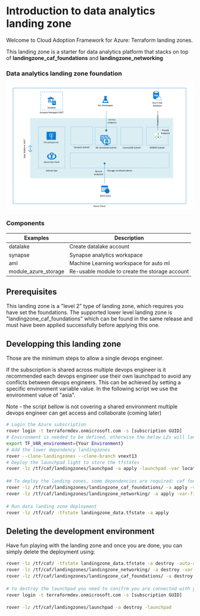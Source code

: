 # Introduction to data analytics landing zone

Welcome to Cloud Adoption Framework for Azure: Terraform landing zones.

This landing zone is a starter for data analytics platform that stacks on top of **landingzone_caf_foundations** and **landingzone_networking**

### Data analytics landing zone foundation
![Landing zone architecture](./_images/data_analytics_platform.PNG)

### Components
| Examples | Description|
|----------|------------|
|datalake | Create datalake account |
|synapse | Synapse analytics workspace |
|aml | Machine Learning workspace for auto ml |
|module_azure_storage | Re-usable module to create the storage account |

## Prerequisites

This landing zone is a "level 2" type of landing zone, which requires you have set the foundations. The supported lower level landing zone is "landingzone_caf_foundations" which can be found in the same release and must have been applied successfully before applying this one.

## Developping this landing zone

Those are the minimum steps to allow a single devops engineer. 

If the subscription is shared across multiple devops engineer is it recommended each devops engineer use their own launchpad to avoid any conflicts between devops engineers. This can be achieved by setting a specific environment variable value. In the following script we use the environment value of "asia".

Note - the script bellow is not covering a shared environment multiple devops engineer can get access and collaborate (coming later)

```bash
# Login the Azure subscription
rover login -t terraformdev.onmicrosoft.com -s [subscription GUID]
# Environment is needed to be defined, otherwise the below LZs will land into sandpit which someone else is working on
export TF_VAR_environment={Your Environment}
# Add the lower dependency landingzones
rover --clone-landingzones --clone-branch vnext13
# Deploy the launchpad light to store the tfstates
rover -lz /tf/caf/landingzones/launchpad -a apply -launchpad -var location=southeastasia

## To deploy the landing zones, some dependencies are required: caf foundations and networking
rover -lz /tf/caf/landingzones/landingzone_caf_foundations/ -a apply -var-file /tf/caf/configuration/landingzone_caf_foundations.tfvars
rover -lz /tf/caf/landingzones/landingzone_networking/ -a apply -var-file /tf/caf/configuration/landingzone_networking.tfvars 

# Run data landing zone deployment
rover -lz /tf/caf/ -tfstate landingzone_data.tfstate -a apply 
```

## Deleting the development environment

Have fun playing with the landing zone and once you are done, you can simply delete the deployment using:

```bash
rover -lz /tf/caf/ -tfstate landingzone_data.tfstate -a destroy -auto-approve
rover -lz /tf/caf/landingzones/landingzone_networking/ -a destroy -var-file /tf/caf/configuration/landingzone_networking.tfvars
rover -lz /tf/caf/landingzones/landingzone_caf_foundations/ -a destroy -var-file /tf/caf/configuration/landingzone_caf_foundations.tfvars

# to destroy the launchpad you need to conifrm you are connected with your user. If not reconnect with
rover login -t terraformdev.onmicrosoft.com -s [subscription GUID]

rover -lz /tf/caf/landingzones/launchpad -a destroy -launchpad
```

<!--- BEGIN_TF_DOCS --->
<!--- END_TF_DOCS --->